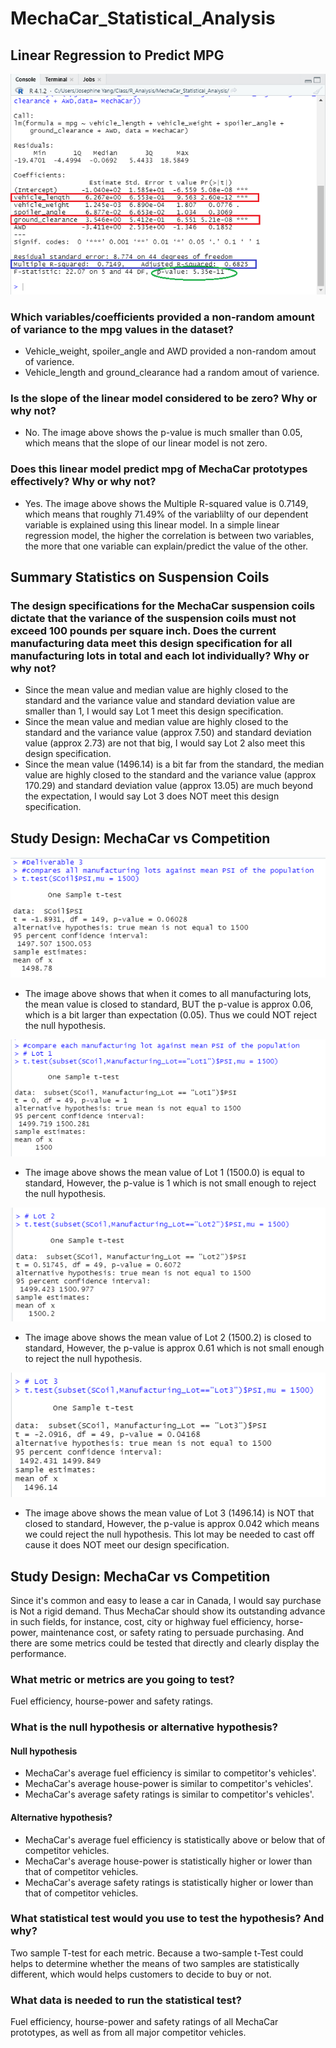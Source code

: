# MechaCar_Statistical_Analysis
## Linear Regression to Predict MPG
![D1 image](https://github.com/JosephineYang228/MechaCar_Statistical_Analysis/blob/ea4e094c7f7374d8732c02347eea3b319533615c/image/D1%20image.png)
### Which variables/coefficients provided a non-random amount of variance to the mpg values in the dataset?
 - Vehicle_weight, spoiler_angle and AWD provided a non-random amout of varience.
 - Vehicle_length and ground_clearance had a random amout of varience.
### Is the slope of the linear model considered to be zero? Why or why not?
 - No. The image above shows the p-value is much smaller than 0.05, which means that the slope of our linear model is not zero.
### Does this linear model predict mpg of MechaCar prototypes effectively? Why or why not?
 - Yes. The image above shows the Multiple R-squared value is 0.7149, which means that roughly 71.49% of the variablilty of our dependent variable is explained using this linear model. In a simple linear regression model, the higher the correlation is between two variables, the more that one variable can explain/predict the value of the other.

## Summary Statistics on Suspension Coils
### The design specifications for the MechaCar suspension coils dictate that the variance of the suspension coils must not exceed 100 pounds per square inch. Does the current manufacturing data meet this design specification for all manufacturing lots in total and each lot individually? Why or why not?
 - Since the mean value and median value are highly closed to the standard and the variance value and standard deviation value are smaller than 1, I would say Lot 1 meet this design specification.
 - Since the mean value and median value are highly closed to the standard and the variance value (approx 7.50) and standard deviation value (approx 2.73) are not that big, I would say Lot 2 also meet this design specification.
 - Since the mean value (1496.14) is a bit far from the standard, the median value are highly closed to the standard and the variance value (approx 170.29) and standard deviation value (approx 13.05) are much beyond the expectation, I would say Lot 3 does NOT meet this design specification.

## Study Design: MechaCar vs Competition
 ![D3-1](https://github.com/JosephineYang228/MechaCar_Statistical_Analysis/blob/a0c9aec2c6519f645630c7d5597f53f26cee750a/image/D3-1.png)
 - The image above shows that when it comes to all manufacturing lots, the mean value is closed to standard, BUT the p-value is approx 0.06, which is a bit larger than expectation (0.05). Thus we could NOT reject the null hypothesis.

![D3-2](https://github.com/JosephineYang228/MechaCar_Statistical_Analysis/blob/a0c9aec2c6519f645630c7d5597f53f26cee750a/image/D3-2.png)
 - The image above shows the mean value of Lot 1 (1500.0) is equal to standard, However, the p-value is 1 which is not small enough to reject the null hypothesis.

![D3-3](https://github.com/JosephineYang228/MechaCar_Statistical_Analysis/blob/a0c9aec2c6519f645630c7d5597f53f26cee750a/image/D3-3.png)
 - The image above shows the mean value of Lot 2 (1500.2) is closed to standard, However, the p-value is approx 0.61 which is not small enough to reject the null hypothesis.

![D3-4](https://github.com/JosephineYang228/MechaCar_Statistical_Analysis/blob/a0c9aec2c6519f645630c7d5597f53f26cee750a/image/D3-4.png)
 - The image above shows the mean value of Lot 3 (1496.14) is NOT that closed to standard, However, the p-value is approx 0.042 which means we could reject the null hypothesis. This lot may be needed to cast off cause it does NOT meet our design specification.

## Study Design: MechaCar vs Competition
Since it's common and easy to lease a car in Canada, I would say purchase is Not a rigid demand. Thus MechaCar should show its outstanding advance in such fields, for instance, cost, city or highway fuel efficiency, horse-power, maintenance cost, or safety rating to persuade purchasing. And there are some metrics could be tested that directly and clearly display the performance.

### What metric or metrics are you going to test?
Fuel efficiency, hourse-power and safety ratings.

### What is the null hypothesis or alternative hypothesis?
#### Null hypothesis
  - MechaCar's average fuel efficiency is similar to competitor's vehicles'.
  - MechaCar's average house-power is similar to competitor's vehicles'.
  - MechaCar's average safety ratings is similar to competitor's vehicles'.

#### Alternative hypothesis?
  - MechaCar's average fuel efficiency is statistically above or below that of competitor vehicles.
  - MechaCar's average house-power is statistically higher or lower than that of competitor vehicles.
  - MechaCar's average safety ratings is statistically higher or lower than that of competitor vehicles.

### What statistical test would you use to test the hypothesis? And why?
Two sample T-test for each metric. Because a two-sample t-Test could helps to determine whether the means of two samples are statistically different, which would helps customers to decide to buy or not.

### What data is needed to run the statistical test?
Fuel efficiency, hourse-power and safety ratings of all MechaCar prototypes, as well as from all major competitor vehicles.
